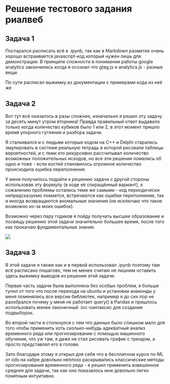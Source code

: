 # Решение тестового задания риалвеб

## Задача 1

Постарался расписать всё в .ipynb, так как в Markdown разметке очень хорошо встраивается javascript-код который нужен лишь для демонстрации. В принципе сложности в понимании работы google analytics закончились когда я осознал что gtag.js и analytics.js - разные вещи.

По сути расписал выжимку из документации с примерами кода из неё же

## Задача 2

Вот тут всё оказалось в разы сложнее, изначально я решил эту задачу за десять минут утром вторника! Правда правильный ответ выдавало только когда количество кубиков было 1 или 2, в этот момент пришло время упорного гугления и разбора задачи. 

Я сталкивался и с людьми которые кодом на С++ и Delphi старались эмулировать в системе реальную тетрадь в которой рисовали таблицы вероятностей, и с теми кто рекурсивно рассчитывал количество возможных положительных исходов, но все эти решения ломались об одно и тоже - если костей становилось огромное количество происходила ошибка переполнения.

У меня получилось подойти к решению задачи с другой стороны использовав эту формулу (в коде её сокращённый вариант), к сожалению проблемы остались теми же самыми - код периодически непредсказуемо ломается, встречаются как ошибки переполнения, так и иногда возвращаются аномальные значения (не исключаю что такое возможно из-за моих ошибок). 

Возможно через пару годиков я пойду получать высшее образование и посвящу решению этой задачи значительно большее время, после того как прокачаю фундаментальные знания.

<img src="https://user-images.githubusercontent.com/77614315/112215951-054b3380-8c32-11eb-8a7e-27ca88a6cb87.png"></img>

## Задача 3

В этой задаче я также как и в первой использовал .ipynb поэтому там всё расписано пошагово, тем не менее считаю не лишним оставить здесь выжимку выводов из решения этой задачи.

Первая часть задачи была выполнена без особых проблем, я больше тупил от того что после перехода на ubuntu и установки анаконды у меня поменялись все версии библиотек, например я до сих пор не разобрался почему у меня не работает query() в Pandas и пришлось использовать менее лаконичный .loc-синтаксис для создания подвыборок.

Во второй части я столкнулся с тем что данных было слишком мало для того чтобы применить хоть сколько-нибудь адекватный анализ временного ряда или прогнозирование с помощью машинного обучения, что уж там, я даже не стал рисовать график с трендом, а просто представлял его в голове.

Зато благодаря этому я открыл для себя что в бесплатном курсе по ML от ods на хабре довольно неплохо раскрывались классические методы прогнозирования временного ряда - я решил применить взвешенное среднее для задачи, так как оно показалось мне довольно легко понятным интуитивно.
